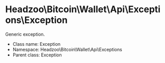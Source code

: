 Headzoo\Bitcoin\Wallet\Api\Exceptions\Exception
===============

Generic exception.




* Class name: Exception
* Namespace: Headzoo\Bitcoin\Wallet\Api\Exceptions
* Parent class: Exception








